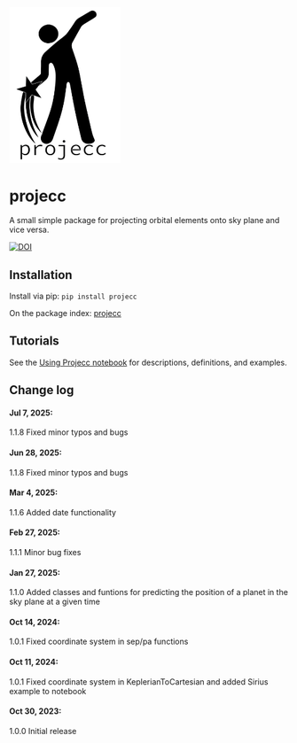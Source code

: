 <img src="projecc/logo/black-transp.png" alt="logo" width="200"/>

# projecc
A small simple package for projecting orbital elements onto sky plane and vice versa.



[![DOI](https://zenodo.org/badge/DOI/10.5281/zenodo.15830011.svg)](https://doi.org/10.5281/zenodo.15830011)


## Installation

Install via pip:
<code>pip install projecc</code>

On the package index: <a href="https://pypi.org/project/projecc/">projecc</a>


## Tutorials

See the <a href="https://github.com/logan-pearce/projecc/blob/main/projecc/UsingProjecc.ipynb">Using Projecc notebook</a> for descriptions, definitions, and examples.

## Change log

#### Jul 7, 2025:
1.1.8 Fixed minor typos and bugs

#### Jun 28, 2025:
1.1.8 Fixed minor typos and bugs

#### Mar 4, 2025:
1.1.6 Added date functionality

#### Feb 27, 2025:
1.1.1 Minor bug fixes

#### Jan 27, 2025:
1.1.0 Added classes and funtions for predicting the position of a planet in the sky plane at a given time

#### Oct 14, 2024:
1.0.1 Fixed coordinate system in sep/pa functions

#### Oct 11, 2024:
1.0.1 Fixed coordinate system in KeplerianToCartesian and added Sirius example to notebook

#### Oct 30, 2023:
1.0.0 Initial release

